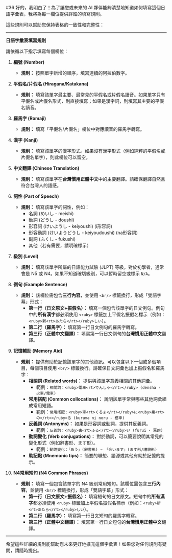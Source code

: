 #36 好的，我明白了！為了讓您或未來的 AI 夥伴能夠清楚地知道如何填寫這個日語字彙表，我將為每一欄位提供詳細的填寫規則。

這些規則可以幫助您保持表格的一致性和完整性：

---

**日語字彙表填寫規則**

請依循以下指示填寫每個欄位：

1.  **編號 (Number)**
    *   **規則：** 按照單字新增的順序，填寫連續的阿拉伯數字。

2.  **平假名/片假名 (Hiragana/Katakana)**
    *   **規則：** 填寫該單字最主要、最常見的平假名或片假名讀音。如果單字只有平假名或片假名形式，則直接填寫；如果是漢字詞，則填寫其主要的平假名讀音。

3.  **羅馬字 (Romaji)**
    *   **規則：** 填寫「平假名/片假名」欄位中對應讀音的羅馬字轉寫。

4.  **漢字 (Kanji)**
    *   **規則：** 填寫該單字的漢字形式。如果沒有漢字形式（例如純粹的平假名或片假名單字），則此欄位可以留空。

5.  **中文翻譯 (Chinese Translation)**
    *   **規則：** 填寫該單字在**台灣慣用正體中文**中的主要翻譯。請確保翻譯自然且符合台灣人的語感。

6.  **詞性 (Part of Speech)**
    *   **規則：** 填寫該單字的詞性，例如：
        *   名詞 (めいし - meishi)
        *   動詞 (どうし - doushi)
        *   形容詞 (けいようし - keiyoushi) (i形容詞)
        *   形容動詞 (けいようどうし - keiyoudoushi) (na形容詞)
        *   副詞 (ふくし - fukushi)
        *   其他（若有需要，請明確標示）

7.  **級別 (Level)**
    *   **規則：** 填寫該單字所屬的日語能力試驗 (JLPT) 等級。對於初學者，通常會是 N5 或 N4。如果不知道確切級別，可以暫時留空或標示 `N/A`。

8.  **例句 (Example Sentence)**
    *   **規則：** 該欄位需包含**三行內容**，並使用 `<br/>` 標籤換行，形成「雙語字幕」形式：
        *   **第一行（日文原文+振假名）：** 填寫一個包含該單字的日文例句。例句中的**所有漢字**都必須使用 `<ruby>` 標籤加上平假名振假名標示（例如：`<ruby>新<rt>あたら</rt></ruby>しい`）。
        *   **第二行（羅馬字）：** 填寫第一行日文例句的羅馬字轉寫。
        *   **第三行（正體中文翻譯）：** 填寫第一行日文例句的**台灣慣用正體中文**翻譯。

9.  **記憶輔助 (Memory Aid)**
    *   **規則：** 提供有助於記憶該單字的其他資訊。可以包含以下一個或多個項目，每個項目使用 `<br/>` 標籤換行。請確保日文詞彙也加上振假名和羅馬字：
        *   **相關詞 (Related words)：** 提供與該單字意義相關的其他詞彙。
            *   範例：`相關詞：<ruby>電車<rt>でんしゃ</rt></ruby> (densha - 火車/電車)`
        *   **常用搭配 (Common collocations)：** 說明該單字常與哪些其他詞彙組成常用短語。
            *   範例：`常用搭配：<ruby>車<rt>くるま</rt></ruby>に<ruby>乗<rt>の</rt></ruby>る (kuruma ni noru - 搭車)`
        *   **反義詞 (Antonyms)：** 如果是形容詞或動詞，提供其反義詞。
            *   範例：`反義詞：<ruby>古<rt>ふる</rt></ruby>い (furui - 舊的)`
        *   **動詞變化 (Verb conjugations)：** 對於動詞，可以簡要說明其常見的變化形式（例如辭書形、ます形）。
            *   範例：`動詞變化：「あう」(辭書形) → 「会います」(ます形/禮貌形)`
        *   **助記點 (Mnemonic tips)：** 簡要的聯想、語源或其他有助於記憶的提示。

10. **N4常用短句 (N4 Common Phrases)**
    *   **規則：** 填寫一個包含該單字的 N4 級別常用短句。該欄位需包含**三行內容**，並使用 `<br/>` 標籤換行，形成「雙語字幕」形式：
        *   **第一行（日文原文+振假名）：** 填寫短句的日文原文。短句中的**所有漢字**都必須使用 `<ruby>` 標籤加上平假名振假名標示（例如：`<ruby>新<rt>あたら</rt></ruby>しい`）。
        *   **第二行（羅馬字）：** 填寫第一行日文短句的羅馬字轉寫。
        *   **第三行（正體中文翻譯）：** 填寫第一行日文短句的**台灣慣用正體中文**翻譯。

---

希望這些詳細的規則能幫助您未來更好地擴充這個字彙表！如果您對任何規則有疑問，請隨時提出。
